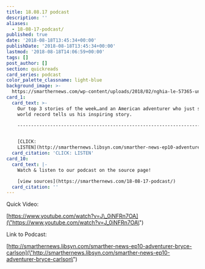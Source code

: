 ```yaml
---
title: 18.08.17 podcast
description: ''
aliases:
  - 18-08-17-podcast/
published: true
date: '2018-08-18T13:45:34+00:00'
publishDate: '2018-08-18T13:45:34+00:00'
lastmod: '2018-08-18T14:06:59+00:00'
tags: []
post_author: []
section: quickreads
card_series: podcast
color_palette_classname: light-blue
background_image: >-
  https://smarthernews.com/wp-content/uploads/2018/02/nghia-le-57365-unsplash-360x360.jpg
card_1:
  card_text: >-
    Our top 3 stories of the week…and an American adventurer who just set a
    world record tells us his inspiring story.

    ------------------------------------------------------------------------------------------------------------------


    [CLICK:
    LISTEN](http://smarthernews.libsyn.com/smarther-news-ep10-adventurer-bryce-carlson)
  card_citation: 'CLICK: LISTEN'
card_10:
  card_text: |-
    Watch & listen to our podcast on the source page!

    [view sources](https://smarthernews.com/18-08-17-podcast/)
  card_citation: ''
---
```

Quick Video:

[https://www.youtube.com/watch?v=J\_0iNFRn7OA](\"https://www.youtube.com/watch?v=J_0iNFRn7OA\")

Link to Podcast:

[http://smarthernews.libsyn.com/smarther-news-ep10-adventurer-bryce-carlson](\"http://smarthernews.libsyn.com/smarther-news-ep10-adventurer-bryce-carlson\")